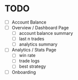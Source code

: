 # TODO

- [ ] Account Balance
- [ ] Overview / Dashboard Page
  - [ ] account balance summary
  - [ ] last n trades
  - [ ] analytics summary
- [ ] Analytics / Stats Page
  - [ ] win rate
  - [ ] trade logs
  - [ ] best strategy
- [ ] Onboarding